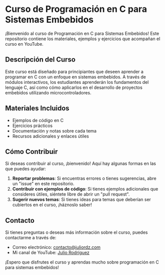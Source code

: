 # Curso de Programación en C para Sistemas Embebidos

¡Bienvenido al curso de Programación en C para Sistemas Embebidos! Este repositorio contiene los materiales, ejemplos y ejercicios que acompañan el curso en YouTube.

## Descripción del Curso

Este curso está diseñado para principiantes que deseen aprender a programar en C con un enfoque en sistemas embebidos. A través de módulos interactivos, los estudiantes aprenderán los fundamentos del lenguaje C, así como cómo aplicarlos en el desarrollo de proyectos embebidos utilizando microcontroladores.

## Materiales Incluidos

- Ejemplos de código en C
- Ejercicios prácticos
- Documentación y notas sobre cada tema
- Recursos adicionales y enlaces útiles

## Cómo Contribuir

Si deseas contribuir al curso, ¡bienvenido! Aquí hay algunas formas en las que puedes ayudar:

1. **Reportar problemas**: Si encuentras errores o tienes sugerencias, abre un "issue" en este repositorio.
2. **Contribuir con ejemplos de código**: Si tienes ejemplos adicionales que consideres útiles, siéntete libre de abrir un "pull request".
3. **Sugerir nuevos temas**: Si tienes ideas para temas que deberían ser cubiertos en el curso, ¡háznoslo saber!

## Contacto

Si tienes preguntas o deseas más información sobre el curso, puedes contactarme a través de:

- Correo electrónico: contacto@juliordz.com
- Mi canal de YouTube: [Julio Rodríguez](https://www.youtube.com/@juliordzcer)

¡Espero que disfrutes el curso y aprendas mucho sobre programación en C para sistemas embebidos!
